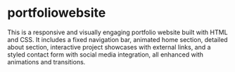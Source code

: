 # portfoliowebsite
This is a responsive and visually engaging portfolio website built with HTML and CSS. It includes a fixed navigation bar, animated home section, detailed about section, interactive project showcases with external links, and a styled contact form with social media integration, all enhanced with animations and transitions.
